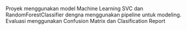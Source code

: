 Proyek menggunakan model Machine Learning SVC dan RandomForestClassifier dengna menggunakan pipeline untuk modeling.
Evaluasi menggunakan Confusion Matrix dan Clasification Report
